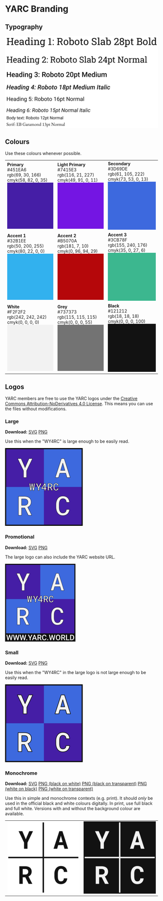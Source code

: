 # YARC Branding

## Typography

![Type](img/type.png)

## Colours

Use these colours whenever possible.

<table>
    <tr>
        <td>
            <b>Primary</b> <br>
            #451EA6 <br>
            rgb(69, 30, 166) <br>
            cmyk(58, 82, 0, 35) <br>
            <img src="img/colours/primary.png">
        </td>
        <td>
            <b>Light Primary</b> <br>
            #7415E3 <br>
            rgb(116, 21, 227) <br>
            cmyk(49, 91, 0, 11) <br>
            <img src="img/colours/lightprimary.png">
        </td>
        <td>
            <b>Secondary</b> <br>
            #3D69DE <br>
            rgb(61, 105, 222) <br>
            cmyk(73, 53, 0, 13) <br>
            <img src="img/colours/secondary.png">
        </td>
    </tr>
    <tr>
        <td>
            <b>Accent 1</b> <br>
            #32B1EE <br>
            rgb(50, 200, 255) <br>
            cmyk(80, 22, 0, 0) <br>
            <img src="img/colours/accent1.png">
        </td>
        <td>
            <b>Accent 2</b> <br>
            #B5070A <br>
            rgb(181, 7, 10) <br>
            cmyk(0, 96, 94, 29) <br>
            <img src="img/colours/accent2.png">
        </td>
        <td>
            <b>Accent 3</b> <br>
            #3CB78F <br>
            rgb(155, 240, 176) <br>
            cmyk(35, 0, 27, 6) <br>
            <img src="img/colours/accent3.png">
        </td>
    </tr>
    <tr>
        <td>
            <b>White</b> <br>
            #F2F2F2 <br>
            rgb(242, 242, 242) <br>
            cmyk(0, 0, 0, 0) <br>
            <img src="img/colours/white.png">
        </td>
        <td>
            <b>Grey</b> <br>
            #737373 <br>
            rgb(115, 115, 115) <br>
            cmyk(0, 0, 0, 55) <br>
            <img src="img/colours/grey.png">
        </td>
        <td>
            <b>Black</b> <br>
            #121212 <br>
            rgb(18, 18, 18) <br>
            cmyk(0, 0, 0, 100) <br>
            <img src="img/colours/black.png">
        </td>
    </tr>
</table>

## Logos

YARC members are free to use the YARC logos under the [Creative Commons Attribution-NoDerivatives 4.0 License](https://creativecommons.org/licenses/by-nd/4.0/). This means you can use the files without modifications.

### Large

**Download:** [SVG](svg/yarc-logo.svg) [PNG](png/yarc-logo.png)

Use this when the "WY4RC" is large enough to be easily read.

![Large Logo](img/logos/yarc-logo.png)

### Promotional

**Download:** [SVG](svg/yarc-logo-promo.svg) [PNG](png/yarc-logo-promo.png)

The large logo can also include the YARC website URL.

![Promotional Logo](img/logos/yarc-logo-promo.png)

### Small

**Download:** [SVG](svg/yarc-logo-small.svg) [PNG](png/yarc-logo-sm.png)

Use this when the "WY4RC" in the large logo is not large enough to be easily read.

![Small Logo](img/logos/yarc-logo-sm.png)

### Monochrome

**Download:** [SVG](svg/yarc-logo-bw.svg) [PNG (black on white)](png/yarc-logo-bw.png) [PNG (black on transparent)](png/yarc-logo-b-nobg.png) [PNG (white on black)](png/yarc-logo-wb.png) [PNG (white on transparent)](png/yarc-logo-w-nobg.png)

Use this in simple and monochrome contexts (e.g. print). It should *only* be used in the official black and white colours digitally. In print, use full black and full white. Versions with and without
the background colour are available.

<table>
    <tr>
        <td>
            <img src="img/logos/yarc-logo-bw.png">
        </td>
        <td>
            <img src="img/logos/yarc-logo-wb.png">
        </td>
    </tr>
</table>
